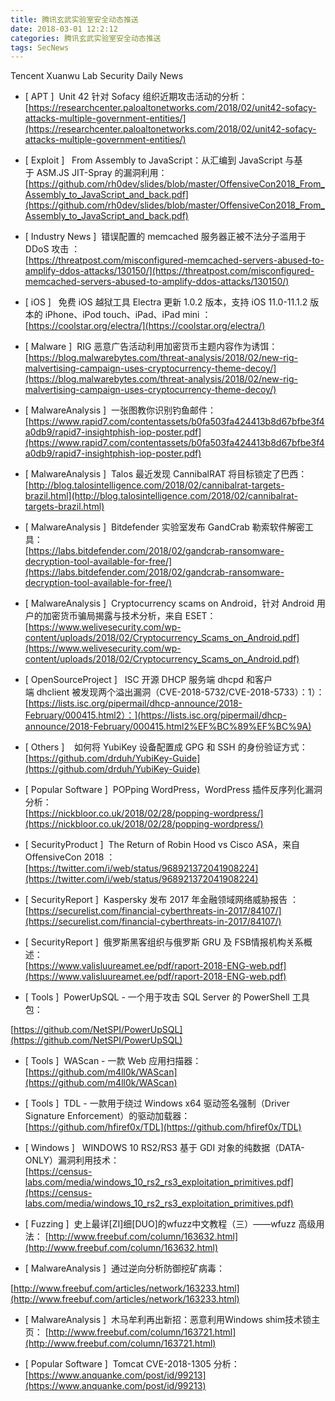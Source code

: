 ```yaml
---
title: 腾讯玄武实验室安全动态推送
date: 2018-03-01 12:2:12
categories: 腾讯玄武实验室安全动态推送
tags: SecNews
---
```


Tencent Xuanwu Lab Security Daily News  
* [ APT ]  Unit 42 针对 Sofacy 组织近期攻击活动的分析：   
[https://researchcenter.paloaltonetworks.com/2018/02/unit42-sofacy-attacks-multiple-government-entities/](https://researchcenter.paloaltonetworks.com/2018/02/unit42-sofacy-attacks-multiple-government-entities/)  

* [ Exploit ]  
From Assembly to JavaScript：从汇编到 JavaScript 与基于 ASM.JS JIT-Spray 的漏洞利用：   
[https://github.com/rh0dev/slides/blob/master/OffensiveCon2018_From_Assembly_to_JavaScript_and_back.pdf](https://github.com/rh0dev/slides/blob/master/OffensiveCon2018_From_Assembly_to_JavaScript_and_back.pdf)  

* [ Industry News ]  错误配置的 memcached 服务器正被不法分子滥用于 DDoS 攻击 ：   
[https://threatpost.com/misconfigured-memcached-servers-abused-to-amplify-ddos-attacks/130150/](https://threatpost.com/misconfigured-memcached-servers-abused-to-amplify-ddos-attacks/130150/)  

* [ iOS ]  
免费 iOS 越狱工具 Electra 更新 1.0.2 版本，支持 iOS 11.0-11.1.2 版本的 iPhone、iPod touch、iPad、iPad mini ：   
[https://coolstar.org/electra/](https://coolstar.org/electra/)  

* [ Malware ]  RIG 恶意广告活动利用加密货币主题内容作为诱饵：   
[https://blog.malwarebytes.com/threat-analysis/2018/02/new-rig-malvertising-campaign-uses-cryptocurrency-theme-decoy/](https://blog.malwarebytes.com/threat-analysis/2018/02/new-rig-malvertising-campaign-uses-cryptocurrency-theme-decoy/)  

* [ MalwareAnalysis ]  一张图教你识别钓鱼邮件：   
[https://www.rapid7.com/contentassets/b0fa503fa424413b8d67bfbe3f4a0db9/rapid7-insightphish-iop-poster.pdf](https://www.rapid7.com/contentassets/b0fa503fa424413b8d67bfbe3f4a0db9/rapid7-insightphish-iop-poster.pdf)  

* [ MalwareAnalysis ]  Talos 最近发现 CannibalRAT 将目标锁定了巴西：   
[http://blog.talosintelligence.com/2018/02/cannibalrat-targets-brazil.html](http://blog.talosintelligence.com/2018/02/cannibalrat-targets-brazil.html)  

* [ MalwareAnalysis ]  Bitdefender 实验室发布 GandCrab 勒索软件解密工具：   
[https://labs.bitdefender.com/2018/02/gandcrab-ransomware-decryption-tool-available-for-free/](https://labs.bitdefender.com/2018/02/gandcrab-ransomware-decryption-tool-available-for-free/)  

* [ MalwareAnalysis ]  Cryptocurrency scams on Android，针对 Android 用户的加密货币骗局揭露与技术分析，来自 ESET：   
[https://www.welivesecurity.com/wp-content/uploads/2018/02/Cryptocurrency_Scams_on_Android.pdf](https://www.welivesecurity.com/wp-content/uploads/2018/02/Cryptocurrency_Scams_on_Android.pdf)  

* [ OpenSourceProject ]  
ISC 开源 DHCP 服务端 dhcpd 和客户端 dhclient 被发现两个溢出漏洞（CVE-2018-5732/CVE-2018-5733）：1）：   
[https://lists.isc.org/pipermail/dhcp-announce/2018-February/000415.html2）：](https://lists.isc.org/pipermail/dhcp-announce/2018-February/000415.html2%EF%BC%89%EF%BC%9A)  

* [ Others ]  
 如何将 YubiKey 设备配置成 GPG 和 SSH 的身份验证方式：   
[https://github.com/drduh/YubiKey-Guide](https://github.com/drduh/YubiKey-Guide)  

* [ Popular Software ]  POPping WordPress，WordPress 插件反序列化漏洞分析：   
[https://nickbloor.co.uk/2018/02/28/popping-wordpress/](https://nickbloor.co.uk/2018/02/28/popping-wordpress/)  

* [ SecurityProduct ]  The Return of Robin Hood vs Cisco ASA，来自 OffensiveCon 2018 ：   
[https://twitter.com/i/web/status/968921372041908224](https://twitter.com/i/web/status/968921372041908224)  

* [ SecurityReport ]  Kaspersky 发布 2017 年金融领域网络威胁报告 ：   
[https://securelist.com/financial-cyberthreats-in-2017/84107/](https://securelist.com/financial-cyberthreats-in-2017/84107/)  

* [ SecurityReport ]  俄罗斯黑客组织与俄罗斯 GRU 及 FSB情报机构关系概述：   
[https://www.valisluureamet.ee/pdf/raport-2018-ENG-web.pdf](https://www.valisluureamet.ee/pdf/raport-2018-ENG-web.pdf)  

* [ Tools ]  PowerUpSQL - 一个用于攻击 SQL Server 的 PowerShell 工具包：  
  
[https://github.com/NetSPI/PowerUpSQL](https://github.com/NetSPI/PowerUpSQL)  

* [ Tools ]  WAScan - 一款 Web 应用扫描器：   
[https://github.com/m4ll0k/WAScan](https://github.com/m4ll0k/WAScan)  

* [ Tools ]  TDL - 一款用于绕过 Windows x64 驱动签名强制（Driver Signature Enforcement）的驱动加载器：   
[https://github.com/hfiref0x/TDL](https://github.com/hfiref0x/TDL)  

* [ Windows ]  
WINDOWS 10 RS2/RS3 基于 GDI 对象的纯数据（DATA-ONLY）漏洞利用技术：  
[https://census-labs.com/media/windows_10_rs2_rs3_exploitation_primitives.pdf](https://census-labs.com/media/windows_10_rs2_rs3_exploitation_primitives.pdf)  

* [ Fuzzing ]  史上最详[ZI]细[DUO]的wfuzz中文教程（三）——wfuzz 高级用法： 
[http://www.freebuf.com/column/163632.html](http://www.freebuf.com/column/163632.html)  

* [ MalwareAnalysis ]  通过逆向分析防御挖矿病毒：
 
[http://www.freebuf.com/articles/network/163233.html](http://www.freebuf.com/articles/network/163233.html)  

* [ MalwareAnalysis ]  木马牟利再出新招：恶意利用Windows shim技术锁主页： 
[http://www.freebuf.com/column/163721.html](http://www.freebuf.com/column/163721.html)  

* [ Popular Software ]  Tomcat CVE-2018-1305 分析： 
[https://www.anquanke.com/post/id/99213](https://www.anquanke.com/post/id/99213)  

